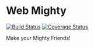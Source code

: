 # Web Mighty

[![Build Status](https://img.shields.io/travis/swsnu/swpp17-team2.svg)](https://travis-ci.org/swsnu/swpp17-team2)
[![Coverage Status](https://img.shields.io/coveralls/swsnu/swpp17-team2.svg)](https://coveralls.io/github/swsnu/swpp17-team2?branch=master)

Make your Mighty Friends!
